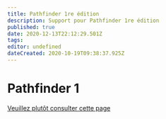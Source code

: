 ```yaml
---
title: Pathfinder 1re édition
description: Support pour Pathfinder 1re édition
published: true
date: 2020-12-13T22:12:29.501Z
tags: 
editor: undefined
dateCreated: 2020-10-19T09:38:37.925Z
---
```


# Pathfinder 1

[Veuillez plutôt consulter cette page](/fr/systemes/pf1)